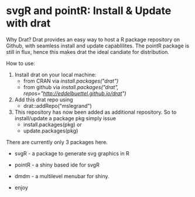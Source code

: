 # svgR and pointR: Install & Update with drat

Why Drat? Drat provides an easy way to host a R package repository on Github, with seamless install and update capablilites. 
The pointR package is still in flux, hence this makes drat the ideal candiate for distribution.

How to use:
1. Install drat on your local machine:
    + from CRAN via *install.packages("drat")*
    + from github via *install.packages("drat", repos="http://eddelbuettel.github.io/drat")*
2. Add this drat repo  using
    + drat::addRepo("mslegrand")
3. This repository has now been added as additional repository. So to install/update a package pkg simply issue
    + install.packages(pkg) or 
    + update.packages(pkg) 

There are currently only 3 packages here. 

- svgR - a package to generate svg graphics in R
- pointR - a shiny based ide for svgR
- dmdm - a multilevel menubar for shiny. 

- enjoy
